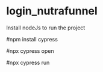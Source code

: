 # login_nutrafunnel
Install nodeJs to run the project 

#npm install cypress 

#npx cypress open 

#npx cypress run 
